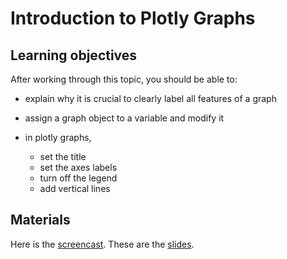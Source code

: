 # Introduction to Plotly Graphs

## Learning objectives

After working through this topic, you should be able to:

- explain why it is crucial to clearly label all features of a graph

- assign a graph object to a variable and modify it

- in plotly graphs,

  - set the title
  - set the axes labels
  - turn off the legend
  - add vertical lines

## Materials

Here is the [screencast](https://electure.uni-bonn.de/xxx). These are the
[slides](plotly_graphs-modifying_plotly_graphs.pdf).

